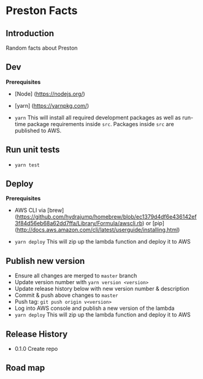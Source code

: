 Preston Facts
=======================
## Introduction

Random facts about Preston

## Dev

**Prerequisites**

* [Node] (https://nodejs.org/)
* [yarn] (https://yarnpkg.com/)

* `yarn` This will install all required development packages as well as run-time package requirements inside `src`. Packages inside `src` are published to AWS.

## Run unit tests

* `yarn test`

## Deploy

**Prerequisites**

* AWS CLI via [brew] (https://github.com/hydrajump/homebrew/blob/ec1379d4df6e436142ef3f84d56eb68a62dd7ffa/Library/Formula/awscli.rb) or [pip] (http://docs.aws.amazon.com/cli/latest/userguide/installing.html)

* `yarn deploy` This will zip up the lambda function and deploy it to AWS

## Publish new version

* Ensure all changes are merged to `master` branch
* Update version number with `yarn version <version>`
* Update release history below with new version number & description
* Commit & push above changes to `master`
* Push tag: `git push origin v<version>`
* Log into AWS console and publish a new version of the lambda
* `yarn deploy` This will zip up the lambda function and deploy it to AWS

## Release History

* 0.1.0 Create repo

## Road map